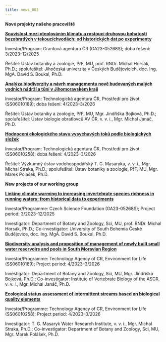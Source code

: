 ```yaml
---
title: news_003
---
```

<div class="cz">

**Nové projekty našeho pracoviště**

**[Souvislost mezi oteplováním klimatu a rostoucí druhovou bohatostí bezobratlých v tekoucíchvodách: od historických dat po experimenty](https://www.muni.cz/vyzkum/projekty/70306)**

Investor/Program: Grantová agentura ČR (GA23-05268S); doba řešení: 3/2023–12/2025

Řešitel: Ústav botaniky a zoologie, PřF, MU, prof. RNDr. Michal Horsák, Ph.D.; spoluřešitel: Jihočeská univerzita v Českých Budějovicích, doc. Ing. MgA. David S. Boukal, Ph.D.

**[Analýza biodiverzity a návrh managementu nově budovaných malých vodních nádrží a tůní v Jihomoravském kraji](https://www.sci.muni.cz/vyzkum/resene-projekty/70389)**

Investor/Program: Technologická agentura ČR, Prostředí pro život (SS06010189); doba řešení: 4/2023–3/2026

Řešitel: Ústav botaniky a zoologie, PřF, MU, Mgr. Jindřiška Bojková, Ph.D.; spoluřešitel: Ústav biologie obratlovců AV ČR, v. v. i., Mgr. Michal Janáč, Ph.D.

**[Hodnocení ekologického stavu vysychavých toků podle biologických složek](https://www.sci.muni.cz/vyzkum/resene-projekty/70390)**

Investor/Program: Technologická agentura ČR, Prostředí pro život (SS06010258); doba řešení: 4/2023–3/2026

Řešitel: Výzkumný ústav vodohospodářský T. G. Masaryka, v. v. i., Mgr. Michal Straka, Ph.D.; spoluřešitel: Ústav botaniky a zoologie, PřF, MU, Mgr. Marek Polášek, Ph.D.

</div>

<div class="en">

**N﻿ew projects of our working group**

**[Linking climate warming to increasing invertebrate species richness in running waters: from historical data to experiments](https://www.muni.cz/en/research/projects/70306)**

Investor/Programme: Czech Science Foundation (GA23-05268S); Project period: 3/2023–12/2025

Investigator: Department of Botany and Zoology, Sci, MU, prof. RNDr. Michal Horsák, Ph.D.; Co-investigator: University of South Bohemia České Budějovice, doc. Ing. MgA. David S. Boukal, Ph.D.

**[Biodiversity analysis and proposition of management of newly built small water reservoirs and pools in South Moravian Region](https://www.sci.muni.cz/en/research/current-projects/70389)**

Investor/Programme: Technology Agency of CR, Environment for Life (SS06010189); Project period: 4/2023–3/2026

Investigator: Department of Botany and Zoology, Sci, MU, Mgr. Jindřiška Bojková, Ph.D.; Co-investigator: Institute of Vertebrate Biology of the ASCR, v. v. i., Mgr. Michal Janáč, Ph.D.

**[Ecological status assessment of intermittent streams based on biological quality elements](https://www.sci.muni.cz/en/research/current-projects/70390)**

Investor/Programme: Technology Agency of CR, Environment for Life (SS06010258); Project period: 4/2023–3/2026

Investigator: T. G. Masaryk Water Research Institute, v. v. i., Mgr. Michal Straka, Ph.D.; Co-investigator: Department of Botany and Zoology, Sci, MU, Mgr. Marek Polášek, Ph.D.

</div>